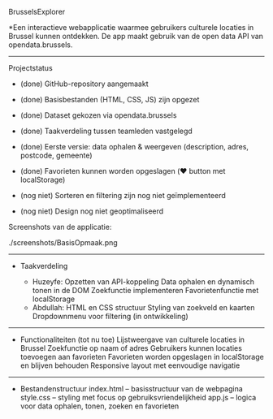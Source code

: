 BrusselsExplorer

*Een interactieve webapplicatie waarmee gebruikers culturele locaties in Brussel kunnen ontdekken. De app maakt gebruik van de open data 	API van opendata.brussels.

---

Projectstatus

- (done) GitHub-repository aangemaakt  

- (done) Basisbestanden (HTML, CSS, JS) zijn opgezet  

- (done) Dataset gekozen via opendata.brussels  

- (done) Taakverdeling tussen teamleden vastgelegd  

- (done) Eerste versie: data ophalen & weergeven (description, adres, postcode, gemeente)  

- (done) Favorieten kunnen worden opgeslagen (❤️ button met localStorage)  

- (nog niet) Sorteren en filtering zijn nog niet geïmplementeerd  

- (nog niet) Design nog niet geoptimaliseerd

Screenshots van de applicatie:

./screenshots/BasisOpmaak.png
 
---

- Taakverdeling

	* Huzeyfe:
		Opzetten van API-koppeling
		Data ophalen en dynamisch tonen in de DOM
		Zoekfunctie implementeren
		Favorietenfunctie met localStorage
	* Abdullah:
		HTML en CSS structuur
		Styling van zoekveld en kaarten
		Dropdownmenu voor filtering (in ontwikkeling)

--- 

- Functionaliteiten (tot nu toe)
	Lijstweergave van culturele locaties in Brussel
	Zoekfunctie op naam of adres
	Gebruikers kunnen locaties toevoegen aan favorieten
	Favorieten worden opgeslagen in localStorage en blijven behouden
	Responsive layout met eenvoudige navigatie

--- 


- Bestandenstructuur
	index.html – basisstructuur van de webpagina
	style.css – styling met focus op gebruiksvriendelijkheid
	app.js – logica voor data ophalen, tonen, zoeken en favorieten
